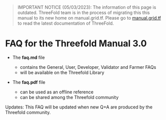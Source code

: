 > IMPORTANT NOTICE (05/03/2023): 
The information of this page is outdated. ThreeFold team is in the process of migrating this this manual to its new home on manual.grid.tf. Please go to [manual.grid.tf](https://manual.grid.tf/) to read the latest documentation of ThreeFold.

# FAQ for the Threefold Manual 3.0
* The **faq.md** file 
  * contains the General, User, Developer, Validator and Farmer FAQs
  * will be available on the Threefold Library

* The **faq.pdf** file
  * can be used as an offline reference
  * can be shared among the Threefold community

Updates: This FAQ will be updated when new Q+A are produced by the Threefold community.
